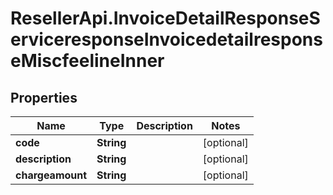 # ResellerApi.InvoiceDetailResponseServiceresponseInvoicedetailresponseMiscfeelineInner

## Properties

Name | Type | Description | Notes
------------ | ------------- | ------------- | -------------
**code** | **String** |  | [optional] 
**description** | **String** |  | [optional] 
**chargeamount** | **String** |  | [optional] 


